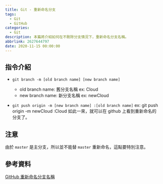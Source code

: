 ```yaml
---
title: Git - 重新命名分支
tags:
  - Git
  - GitHub
categories:
  - Git
description: 本篇將介紹如何在不刪除分支情況下，重新命名分支名稱。
abbrlink: 2627644797
date: 2020-11-15 00:00:00
---
```

## 指令介紹
* `git branch -m [old branch name] [new branch name]`
  * old branch name: 舊分支名稱 ex: Cloud
  * new branch name: 新分支名稱 ex: newCloud

* `git push origin -m [new branch name] :[old branch name]`
  ex: git push origin -m newCloud :Cloud
  如此一來，就可以在 github 上看到重新命名的分支了。

## 注意
由於 `master` 是主分支，所以並不能替 `master` 重新命名，這點要特別注意。


## 參考資料
[GitHub 重新命名分支名稱](https://hsiangfeng.github.io/git/20190802/1198998279/)